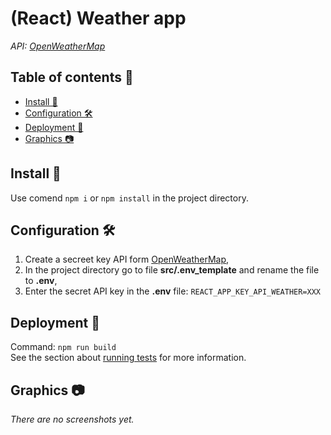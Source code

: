 # (React) Weather app

_API: [OpenWeatherMap](https://openweathermap.org/)_

## Table of contents 📖

-   [Install 🧰](#install)
-   [Configuration 🛠️](#config)
-   [Deployment 🔨](#deployment)
-   [Graphics 📷](#graphics)

## Install 🧰

Use comend `npm i` or `npm install` in the project directory.

## Configuration 🛠️

1. Create a secreet key API form [OpenWeatherMap](https://openweathermap.org/),
2. In the project directory go to file **src/.env_template** and rename the file to **.env**,
3. Enter the secret API key in the **.env** file: `REACT_APP_KEY_API_WEATHER=XXX`

## Deployment 🔨

Command: `npm run build`  
See the section about [running tests](https://facebook.github.io/create-react-app/docs/running-tests) for more information.

## Graphics 📷

_There are no screenshots yet._
